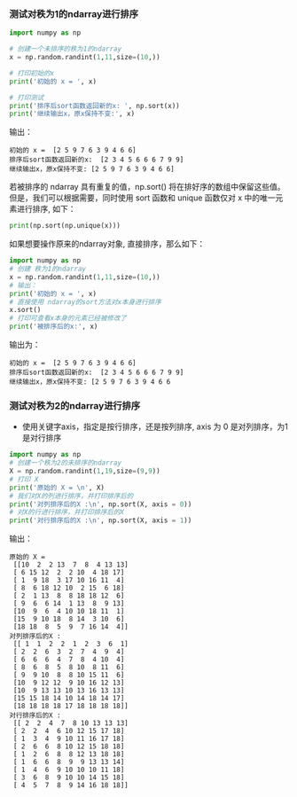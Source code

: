 ### 测试对秩为1的ndarray进行排序

```python
import numpy as np

# 创建一个未排序的秩为1的ndarray
x = np.random.randint(1,11,size=(10,))

# 打印初始的x
print('初始的 x = ', x)

# 打印测试
print('排序后sort函数返回新的x: ', np.sort(x))
print('继续输出x，原x保持不变:', x)
```

输出：

```log
初始的 x =  [2 5 9 7 6 3 9 4 6 6]
排序后sort函数返回新的x:  [2 3 4 5 6 6 6 7 9 9]
继续输出x，原x保持不变: [2 5 9 7 6 3 9 4 6 6]
```

若被排序的 ndarray 具有重复的值，np.sort() 将在排好序的数组中保留这些值。但是，我们可以根据需要，同时使用 sort 函数和 unique 函数仅对 x 中的唯一元素进行排序, 如下：

```python
print(np.sort(np.unique(x)))
```

如果想要操作原来的ndarray对象, 直接排序，那么如下：

```python
import numpy as np
# 创建 秩为1的ndarray
x = np.random.randint(1,11,size=(10,))
# 输出：
print('初始的 x = ', x)
# 直接使用 ndarray的sort方法对x本身进行排序
x.sort()
# 打印可查看x本身的元素已经被修改了
print('被排序后的x:', x)
```

输出为：

```log
初始的 x =  [2 5 9 7 6 3 9 4 6 6]
排序后sort函数返回新的x:  [2 3 4 5 6 6 6 7 9 9]
继续输出x，原x保持不变: [2 5 9 7 6 3 9 4 6 6
```

### 测试对秩为2的ndarray进行排序

- 使用关键字axis，指定是按行排序，还是按列排序, axis 为 0 是对列排序，为1是对行排序

```python
import numpy as np
# 创建一个秩为2的未排序的ndarray
X = np.random.randint(1,19,size=(9,9))
# 打印 X
print('原始的 X = \n', X)
# 我们对X的列进行排序，并打印排序后的
print('对列排序后的X :\n', np.sort(X, axis = 0))
# 对X的行进行排序，并打印排序后的X
print('对行排序后的X :\n', np.sort(X, axis = 1))
```

输出：

```log
原始的 X = 
 [[10  2  2 13  7  8  4 13 13]
 [ 6 15 12  2  2 10  4 18 17]
 [ 1  9 18  3 17 10 16 11  4]
 [ 8  6 18 12 10  2 15  6 18]
 [ 2  1 13  8  8 18 18 12  6]
 [ 9  6  6 14  1 13  8  9 13]
 [10  9  6  4 10 10 18 11  1]
 [15  9 10 18  8 14  3 10  6]
 [18 18  8  5  9  7 16 14  4]]
对列排序后的X :
 [[ 1  1  2  2  1  2  3  6  1]
 [ 2  2  6  3  2  7  4  9  4]
 [ 6  6  6  4  7  8  4 10  4]
 [ 8  6  8  5  8 10  8 11  6]
 [ 9  9 10  8  8 10 15 11  6]
 [10  9 12 12  9 10 16 12 13]
 [10  9 13 13 10 13 16 13 13]
 [15 15 18 14 10 14 18 14 17]
 [18 18 18 18 17 18 18 18 18]]
对行排序后的X :
 [[ 2  2  4  7  8 10 13 13 13]
 [ 2  2  4  6 10 12 15 17 18]
 [ 1  3  4  9 10 11 16 17 18]
 [ 2  6  6  8 10 12 15 18 18]
 [ 1  2  6  8  8 12 13 18 18]
 [ 1  6  6  8  9  9 13 13 14]
 [ 1  4  6  9 10 10 10 11 18]
 [ 3  6  8  9 10 10 14 15 18]
 [ 4  5  7  8  9 14 16 18 18]]
```